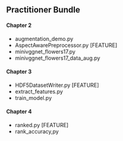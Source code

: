 ## Practitioner Bundle
#### Chapter 2 
- augmentation_demo.py
- AspectAwarePreprocessor.py [FEATURE]
- minivggnet_flowers17.py
- minivggnet_flowers17_data_aug.py
#### Chapter 3 
- HDF5DatasetWriter.py [FEATURE]
- extract_features.py
- train_model.py
#### Chapter 4
- ranked.py [FEATURE]
- rank_accuracy,py